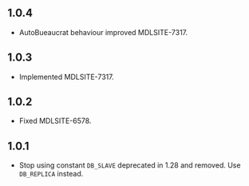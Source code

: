 ## 1.0.4 ##

* AutoBueaucrat behaviour improved MDLSITE-7317.

## 1.0.3 ##

* Implemented MDLSITE-7317.

## 1.0.2 ##

* Fixed MDLSITE-6578.

## 1.0.1 ##

* Stop using constant `DB_SLAVE` deprecated in 1.28 and removed. Use `DB_REPLICA`
  instead.
